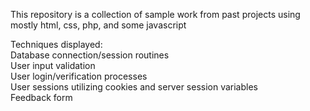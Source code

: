 
This repository is a collection of sample work from past projects using mostly html, css, php, and some javascript

Techniques displayed:<br>
Database connection/session routines<br>
User input validation<br>
User login/verification processes<br>
User sessions utilizing cookies and server session variables <br>
Feedback form<br>
